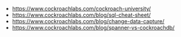 -   https://www.cockroachlabs.com/cockroach-university/
-   https://www.cockroachlabs.com/blog/sql-cheat-sheet/
-   https://www.cockroachlabs.com/blog/change-data-capture/
-   https://www.cockroachlabs.com/blog/spanner-vs-cockroachdb/
